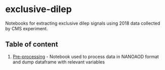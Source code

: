 # exclusive-dilep

Notebooks for extracting exclusive dilep signals using 2018 data collected by CMS experiment.

## Table of content

1. [Pre-processing](https://gitlab.cern.ch/mpitt/ppstools/exclusive-dilep/PrepareDataFrames.ipynb) - Notebook used to process data in NANOAOD format and dump dataframe with relevant variables
